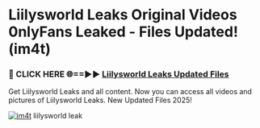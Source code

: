 # Liilysworld Leaks Original Videos 0nlyFans Leaked - Files Updated! (im4t)

<h3>🔴 CLICK HERE 🌐==►► <a href="https://tinyurl.com/2r6w6z4p" rel="nofollow">Liilysworld Leaks Updated Files</a></h3>

Get Liilysworld Leaks and all content. Now you can access all videos and pictures of Liilysworld Leaks. New Updated Files 2025!

[![im4t](https://i.imgur.com/CCmkfDU.gif)](https://tinyurl.com/2r6w6z4p)
liilysworld leak